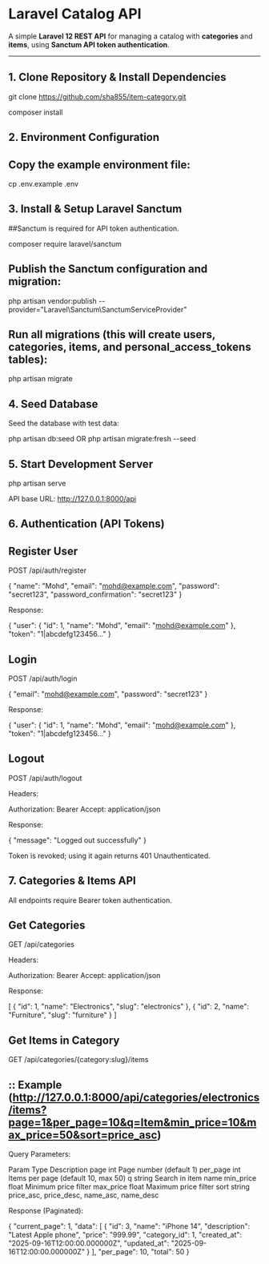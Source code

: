 # Laravel Catalog API

A simple **Laravel 12 REST API** for managing a catalog with **categories** and **items**, using **Sanctum API token authentication**.

---

## 1. Clone Repository & Install Dependencies


git clone https://github.com/sha855/item-category.git


composer install

## 2. Environment Configuration

## Copy the example environment file:

cp .env.example .env


## 3. Install & Setup Laravel Sanctum

##Sanctum is required for API token authentication.

composer require laravel/sanctum


## Publish the Sanctum configuration and migration:

php artisan vendor:publish --provider="Laravel\Sanctum\SanctumServiceProvider"


## Run all migrations (this will create users, categories, items, and personal_access_tokens tables):

php artisan migrate


## 4. Seed Database

Seed the database with test data:

php artisan db:seed  OR php artisan migrate:fresh --seed


## 5. Start Development Server
php artisan serve


API base URL: http://127.0.0.1:8000/api


## 6. Authentication (API Tokens)

## Register User

POST /api/auth/register

{
  "name": "Mohd",
  "email": "mohd@example.com",
  "password": "secret123",
  "password_confirmation": "secret123"
}


Response:

{
  "user": { "id": 1, "name": "Mohd", "email": "mohd@example.com" },
  "token": "1|abcdefg123456..."
}

## Login

POST /api/auth/login

{
  "email": "mohd@example.com",
  "password": "secret123"
}


Response:

{
  "user": { "id": 1, "name": "Mohd", "email": "mohd@example.com" },
  "token": "1|abcdefg123456..."
}


## Logout

POST /api/auth/logout

Headers:

Authorization: Bearer <token>
Accept: application/json


Response:

{
  "message": "Logged out successfully"
}


Token is revoked; using it again returns 401 Unauthenticated.

## 7. Categories & Items API

All endpoints require Bearer token authentication.

## Get Categories

GET /api/categories

Headers:

Authorization: Bearer <token>
Accept: application/json


Response:

[
  { "id": 1, "name": "Electronics", "slug": "electronics" },
  { "id": 2, "name": "Furniture", "slug": "furniture" }
]

## Get Items in Category

GET /api/categories/{category:slug}/items


## :: Example (http://127.0.0.1:8000/api/categories/electronics/items?page=1&per_page=10&q=Item&min_price=10&max_price=50&sort=price_asc)

Query Parameters:

Param	Type	Description
page	int	Page number (default 1)
per_page	int	Items per page (default 10, max 50)
q	string	Search in item name
min_price	float	Minimum price filter
max_price	float	Maximum price filter
sort	string	price_asc, price_desc, name_asc, name_desc

Response (Paginated):

{
  "current_page": 1,
  "data": [
    {
      "id": 3,
      "name": "iPhone 14",
      "description": "Latest Apple phone",
      "price": "999.99",
      "category_id": 1,
      "created_at": "2025-09-16T12:00:00.000000Z",
      "updated_at": "2025-09-16T12:00:00.000000Z"
    }
  ],
  "per_page": 10,
  "total": 50
}

